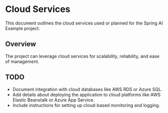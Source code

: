 # Cloud Services

This document outlines the cloud services used or planned for the Spring AI Example project.

## Overview

The project can leverage cloud services for scalability, reliability, and ease of management.

## TODO

- Document integration with cloud databases like AWS RDS or Azure SQL.
- Add details about deploying the application to cloud platforms like AWS Elastic Beanstalk or Azure App Service.
- Include instructions for setting up cloud-based monitoring and logging.